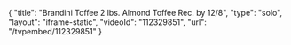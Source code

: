 {
    "title": "Brandini Toffee 2 lbs. Almond Toffee  Rec. by 12\/8",
    "type": "solo",
    "layout": "iframe-static",
    "videoId": "112329851",
    "url": "\/tvpembed\/112329851"
}